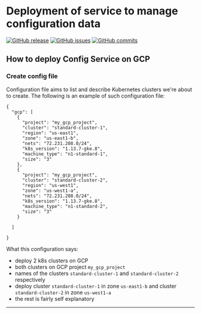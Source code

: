 # Deployment of service to manage configuration data

[![GitHub release](https://img.shields.io/github/release/OlegGorj/service-config-deployment.svg)](https://github.com/OlegGorj/service-config-deployment/releases)
[![GitHub issues](https://img.shields.io/github/issues/OlegGorj/service-config-deployment.svg)](https://github.com/OlegGorj/service-config-deployment/issues)
[![GitHub commits](https://img.shields.io/github/commits-since/OlegGorj/service-config-deployment/0.0.1.svg)](https://github.com/OlegGorj/service-config-deployment)


## How to deploy Config Service on GCP

### Create config file

Configuration file aims to list and describe Kubernetes clusters we're about to create. The following is an example of such configuration file:

```
{
  "gcp": [
    {
      "project": "my_gcp_project",
      "cluster": "standard-cluster-1",
      "region": "us-east1",
      "zone": "us-east1-b",
      "nets": "72.231.208.0/24",
      "k8s_version": "1.13.7-gke.8",
      "machine_type": "n1-standard-1",
      "size": "3"
    },
    {
      "project": "my_gcp_project",
      "cluster": "standard-cluster-2",
      "region": "us-west1",
      "zone": "us-west1-a",
      "nets": "72.231.208.0/24",
      "k8s_version": "1.13.7-gke.8",
      "machine_type": "n1-standard-2",
      "size": "3"
    }

  ]

}

```

What this configuration says:
 - deploy 2 k8s clusters on GCP
 - both clusters on GCP project `my_gcp_project`
 - names of the clusters `standard-cluster-1` and `standard-cluster-2` respectively
 - deploy cluster `standard-cluster-1` in zone `us-east1-b` and cluster `standard-cluster-2` in zone `us-west1-a`
 - the rest is fairly self explanatory



---
